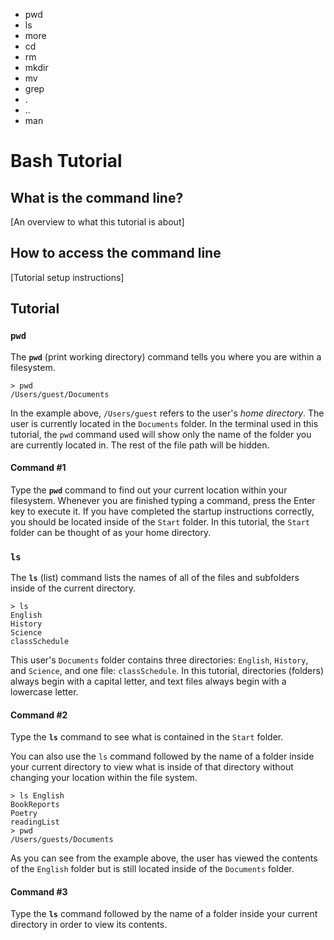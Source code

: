- pwd
- ls
- more
- cd
- rm
- mkdir
- mv
- grep
- .
- ..
- man

# Bash Tutorial

## What is the command line?
[An overview to what this tutorial is about]

## How to access the command line
[Tutorial setup instructions]

## Tutorial
### `pwd`
The **`pwd`** (print working directory) command tells you where you are within a filesystem.

	> pwd
	/Users/guest/Documents
	
In the example above, `/Users/guest` refers to the user's _home directory_. The user is currently located in the `Documents` folder. In the terminal used in this tutorial, the `pwd` command used will show only the name of the folder you are currently located in. The rest of the file path will be hidden.
#### Command #1
Type the **`pwd`** command to find out your current location within your filesystem. Whenever you are finished typing a command, press the Enter key to execute it. If you have completed the startup instructions correctly, you should be located inside of the `Start` folder. In this tutorial, the `Start` folder can be thought of as your home directory.

### `ls`
The **`ls`** (list) command lists the names of all of the files and subfolders inside of the current directory.

	> ls
	English
	History
	Science
	classSchedule
	
This user's `Documents` folder contains three directories: `English`, `History`, and `Science`, and one file: `classSchedule`. In this tutorial, directories (folders) always begin with a capital letter, and text files always begin with a lowercase letter.
#### Command #2
Type the **`ls`** command to see what is contained in the `Start` folder.

You can also use the `ls` command followed by the name of a folder inside your current directory to view what is inside of that directory without changing your location within the file system.

	> ls English
	BookReports
	Poetry
	readingList
	> pwd
	/Users/guests/Documents
	
As you can see from the example above, the user has viewed the contents of the `English` folder but is still located inside of the `Documents` folder.
#### Command #3
Type the **`ls`** command followed by the name of a folder inside your current directory in order to view its contents.


